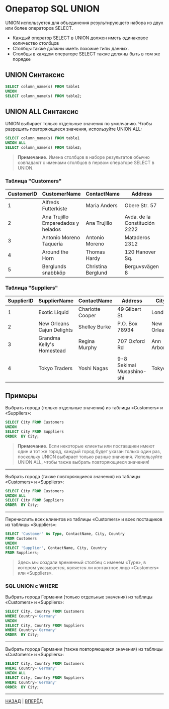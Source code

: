 # Оператор SQL  UNION

UNION используется для объединения результирующего набора из двух или более операторов SELECT.

-   Каждый оператор SELECT в UNION должен иметь одинаковое количество столбцов
-   Столбцы также должны иметь похожие типы данных.
-   Столбцы в каждом операторе SELECT также должны быть в том же порядке

## UNION Синтаксис

``` SQL
SELECT column_name(s) FROM table1
UNION
SELECT column_name(s) FROM table2;
```

## UNION ALL Синтаксис
UNION выбирает только отдельные значения по умолчанию. Чтобы разрешить повторяющиеся значения, используйте UNION ALL:
``` SQL
SELECT column_name(s) FROM table1
UNION ALL
SELECT column_name(s) FROM table2;
```
> **Примечание.** Имена столбцов в наборе результатов обычно совпадают с именами столбцов в первом операторе SELECT в UNION.

### Таблица "Customers"

| CustomerID | CustomerName | ContactName | Address | City | PostalCode | Country |
|--|--|--|--|--|--|--|
| 1 | Alfreds Futterkiste | Maria Anders | Obere Str. 57 | Berlin | 12209 | Germany |
| 2 | Ana Trujillo Emparedados y helados | Ana Trujillo | Avda. de la Constitución 2222 | México D.F. | 05021 | Mexico |
| 3 | Antonio Moreno Taquería | Antonio Moreno | Mataderos 2312 | México D.F. | 05023 | Mexico |
| 4 | Around the Horn | Thomas Hardy | 120 Hanover Sq. | London | WA1 1DP | UK |
| 5 | Berglunds snabbköp | Christina Berglund | Berguvsvägen 8 | Luleå | S-958 22 | Sweden |

### Таблица "Suppliers"

| SupplierID | SupplierName | ContactName | Address | City | PostalCode | Country |
|--|--|--|--|--|--|--|
| 1 | Exotic Liquid | Charlotte Cooper | 49 Gilbert St. | London | EC1 4SD | UK |
| 2 | New Orleans Cajun Delights | Shelley Burke | P.O. Box 78934 | New Orleans | 70117 | USA |
| 3 | Grandma Kelly's Homestead | Regina Murphy | 707 Oxford Rd | Ann Arbor | 48104 | USA |
| 4 | Tokyo Traders | Yoshi Nagas | 9-8 Sekimai Musashino-shi | Tokyo | 100 | Japan |

## Примеры

Выбрать города (только отдельные значения) из таблицы «Customers» и «Suppliers»:
``` SQL
SELECT City FROM Customers
UNION
SELECT City FROM Suppliers
ORDER  BY City;
```
> **Примечание.** Если некоторые клиенты или поставщики имеют один и тот же город, каждый город будет указан только один раз, поскольку UNION выбирает только разные значения. Используйте UNION ALL, чтобы также выбрать повторяющиеся значения!
---

Выбрать города (также повторяющиеся значения) из таблицы «Customers» и «Suppliers»:
``` SQL
SELECT City FROM Customers
UNION ALL
SELECT City FROM Suppliers
ORDER  BY City;
```
---

Перечислить всех клиентов из таблицы «Customers» и всех постащиков из таблицы «Suppliers»:
``` SQL
SELECT 'Customer' As Type, ContactName, City, Country 
FROM Customers 
UNION 
SELECT 'Supplier', ContactName, City, Country 
FROM Suppliers;
```
> Здесь мы создали временный столбец с именем «Type», в котором указывается, является ли контактное лицо «Customers» или «Suppliers».
> 

### SQL UNION c WHERE
Выбрать города Германии (только отдельные значения) из таблицы «Customers» и «Suppliers»:
``` SQL
SELECT City, Country FROM Customers
WHERE Country='Germany'
UNION
SELECT City, Country FROM Suppliers 
WHERE Country='Germany'
ORDER  BY City;
```
---

Выбрать города Германии (также повторяющиеся значения) из таблицы «Customers» и «Suppliers»:
``` SQL
SELECT City, Country FROM Customers
WHERE Country='Germany'
UNION ALL
SELECT City, Country FROM Suppliers 
WHERE Country='Germany'
ORDER  BY City;
```

---

[НАЗАД](/SQL_Tutorial/SQL_Self_JOIN.md)  | [ВПЕРЁД](/SQL_Tutorial/SQL_GROUP_BY.md)

